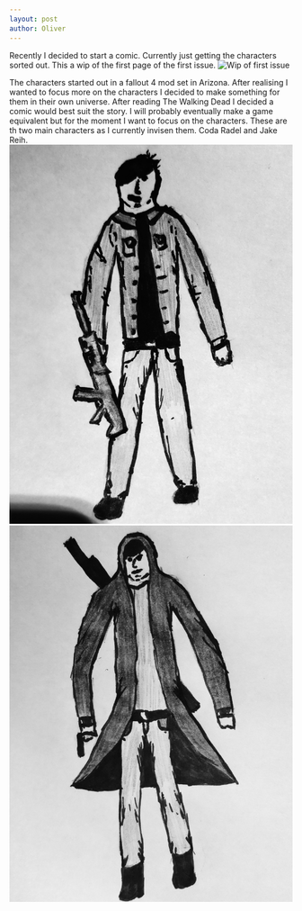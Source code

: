 ```yaml
---
layout: post
author: Oliver
---
```

Recently I decided to start a comic.
Currently just getting the characters sorted out. This a wip of the first page of the first issue. 
![Wip of first issue](https://oliverheib.github.io/E-PortfolioInJekyll/images/comic/Issue1Page1WIP__01.jpg)

The characters started out in a fallout 4 mod set in Arizona. After realising I wanted to focus more on the characters I decided to make something for them in their own universe. After reading The Walking Dead I decided a comic would best suit the story. I will probably eventually make a game equivalent but for the moment I want to focus on the characters.
These are th two main characters as I currently invisen them. 
Coda Radel and Jake Reih.
![Wip of Coda Radel](/images/comic/CodaRadel__01.jpg) ![Wip of Jake Reih](/images/comic/JakeReih__01.jpg)

